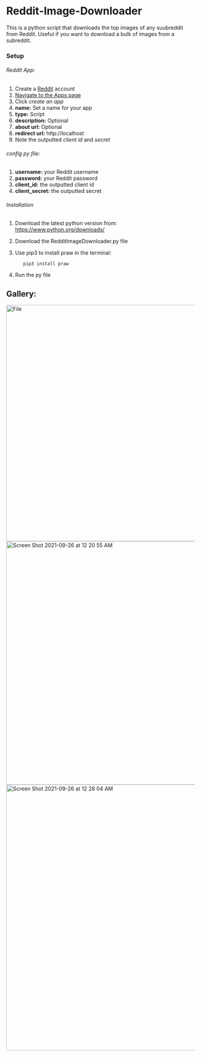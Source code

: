 # Reddit-Image-Downloader
This is a python script that downloads the top images of any suubreddit from Reddit. Useful if you want to download a bulk of images from a subreddit.
### Setup
###### Reddit App:
1. Create a [Reddit](https://www.reddit.com) account
2. [Navigate to the Apps page ](https://www.reddit.com/prefs/apps/)
3. Click *create an app*
4. **name:** Set a name for your app
5. **type:** Script
6. **description:** Optional
7. **about url:** Optional
8. **redirect url:** http://localhost
9. Note the outputted *client id* and *secret*

###### config py file:
1. **username:** your Reddit username
2. **password:** your Reddit password
3. **client_id:** the outputted client id
4. **client_secret:** the outputted secret

######  Installation
1. Download the latest python version from: https://www.python.org/downloads/
2. Download the RedditImageDownloader.py file
3. Use pip3 to install praw in the terminal:         
         
          pip3 install praw
5. Run the py file


## Gallery:

<img width="631" alt="File" src="https://user-images.githubusercontent.com/84158176/134793653-8f6c5c7d-aaf9-45f4-84ea-843f5d549f92.png">

<img width="650" alt="Screen Shot 2021-09-26 at 12 20 55 AM" src="https://user-images.githubusercontent.com/84158176/134793582-83ecbf1b-2026-44c7-ba21-04751ecd8ece.png">

<img width="710" alt="Screen Shot 2021-09-26 at 12 28 04 AM" src="https://user-images.githubusercontent.com/84158176/134793701-c518b0b5-8376-4ede-a6f5-67615f2e5d48.png">
